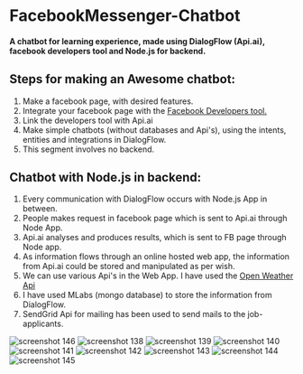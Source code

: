 # FacebookMessenger-Chatbot
#### A chatbot for learning experience, made using DialogFlow (Api.ai), facebook developers tool and Node.js for backend.
## Steps for making an Awesome chatbot:
1. Make a facebook page, with desired features.
2. Integrate your facebook page with the [Facebook Developers tool.](https://developers.facebook.com/)
3. Link the developers tool with Api.ai
4. Make simple chatbots (without databases and Api's), using the intents, entities and integrations in DialogFlow.
5. This segment involves no backend.
## Chatbot with Node.js in backend:
1. Every communication with DialogFlow occurs with Node.js App in between.
2. People makes request in facebook page which is sent to Api.ai through Node App.
3. Api.ai analyses and produces results, which is sent to FB page through Node app.
4. As information flows through an online hosted web app, the information from Api.ai
   could be stored and manipulated as per wish.
5. We can use various Api's in the Web App. I have used the [Open Weather Api](https://openweathermap.org/)
6. I have used MLabs (mongo database) to store the information from DialogFlow.
7. SendGrid Api for mailing has been used to send mails to the job-applicants.


![screenshot 146](https://user-images.githubusercontent.com/31181068/37614187-1481f99e-2bd0-11e8-9978-ba6c9fcb2bd6.png)
![screenshot 138](https://user-images.githubusercontent.com/31181068/37614192-1615e6e4-2bd0-11e8-87fa-613d001bb35f.png)
![screenshot 139](https://user-images.githubusercontent.com/31181068/37614197-1901c56c-2bd0-11e8-8f5f-3457b4b3ac6c.png)
![screenshot 140](https://user-images.githubusercontent.com/31181068/37614199-1a7abeee-2bd0-11e8-82e0-1a039f13bbaa.png)
![screenshot 141](https://user-images.githubusercontent.com/31181068/37614212-25eac616-2bd0-11e8-8c80-d3c51cf6d7b6.png)
![screenshot 142](https://user-images.githubusercontent.com/31181068/37614218-2abbae76-2bd0-11e8-9e02-99ce95b755ee.png)
![screenshot 143](https://user-images.githubusercontent.com/31181068/37614226-3072becc-2bd0-11e8-8405-127f236bf5f3.png)
![screenshot 144](https://user-images.githubusercontent.com/31181068/37614229-329d2d72-2bd0-11e8-9168-5c1c517f7022.png)
![screenshot 145](https://user-images.githubusercontent.com/31181068/37614235-35c15442-2bd0-11e8-80f9-3fea30dfbbf0.png)

